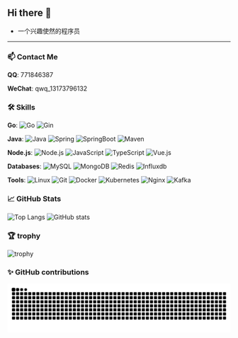 ## Hi there 👋

- 一个兴趣使然的程序员

---

### 📫 Contact Me

  **QQ**: 771846387

  **WeChat**: qwq_13173796132

### 🛠️ Skills

  **Go**: 
  ![Go](https://img.shields.io/badge/-Go-00ADD8?style=flat-square&logo=go&logoColor=fff)
  ![Gin](https://img.shields.io/badge/-Gin-008ECF?style=flat-square&logo=Gin&logoColor=fff)

  **Java**: 
  ![Java](https://img.shields.io/badge/-Java-007396?style=flat-square&logo=java)
  ![Spring](https://img.shields.io/badge/-Spring-6DB33F?style=flat&logo=spring&logoColor=fff)
  ![SpringBoot](https://img.shields.io/badge/-Springboot-6DB33F?style=flat&logo=springboot&logoColor=fff)
  ![Maven](https://img.shields.io/badge/Maven-C71A36?style=flat&logo=apache-maven&logoColor=fff)
  
  **Node.js**: 
  ![Node.js](https://img.shields.io/badge/-Node-5FA04E?style=flat-square&logo=Nodedotjs&logoColor=fff)
  ![JavaScript](https://img.shields.io/badge/-JavaScript-F7DF1E?style=flat-square&logo=JavaScript&logoColor=fff)
  ![TypeScript](https://img.shields.io/badge/-TypeScript-3178C6?style=flat-square&logo=TypeScript&logoColor=fff)
  ![Vue.js](https://img.shields.io/badge/-Vue-4FC08D?style=flat-square&logo=Vuedotjs&logoColor=fff)

  **Databases**: 
  ![MySQL](https://img.shields.io/badge/-Mysql-4479A1?style=flat-square&logo=Mysql&logoColor=fff)
  ![MongoDB](https://img.shields.io/badge/-MongoDB-47A248?style=flat-square&logo=MongoDB&logoColor=fff)
  ![Redis](https://img.shields.io/badge/-Redis-FF4438?style=flat-square&logo=Redis&logoColor=fff)
  ![Influxdb](https://img.shields.io/badge/-Influxdb-22ADF6?style=flat-square&logo=Influxdb&logoColor=fff)

  **Tools**: 
  ![Linux](https://img.shields.io/badge/-Linux-FCC624?style=flat-square&logo=Linux&logoColor=fff)
  ![Git](https://img.shields.io/badge/-Git-F05032?style=flat-square&logo=Git&logoColor=fff)
  ![Docker](https://img.shields.io/badge/-Docker-2496ED?style=flat-square&logo=Docker&logoColor=fff)
  ![Kubernetes](https://img.shields.io/badge/-Kubernetes-326CE5?style=flat-square&logo=kubernetes&logoColor=fff)
  ![Nginx](https://img.shields.io/badge/-Nginx-009639?style=flat-square&logo=Nginx&logoColor=fff)
  ![Kafka](https://img.shields.io/badge/-Kafka-231F20?style=flat-square&logo=ApacheKafka&logoColor=fff)

### 📈 GitHub Stats

![Top Langs](https://github-readme-stats.vercel.app/api/top-langs/?username=ningzining&hide=javascript,html)
![GitHub stats](https://github-readme-stats.vercel.app/api?username=ningzining)

### 🏆 trophy
![trophy](https://github-profile-trophy.vercel.app/?username=ningzining&theme=flat)

### ✨ GitHub contributions
<picture>
  <source media="(prefers-color-scheme: dark)" srcset="https://raw.githubusercontent.com/ningzining/ningzining/output/github-snake-dark.svg" />
  <source media="(prefers-color-scheme: light)" srcset="https://raw.githubusercontent.com/ningzining/ningzining/output/github-snake.svg" />
  <img alt="github-snake" src="https://raw.githubusercontent.com/ningzining/ningzining/output/github-snake.svg" />
</picture>